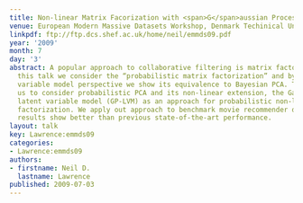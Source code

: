 ```yaml
---
title: Non-linear Matrix Facorization with <span>G</span>aussian Proceses
venue: European Modern Massive Datasets Workshop, Denmark Techinical University, Copenhagen
linkpdf: ftp://ftp.dcs.shef.ac.uk/home/neil/emmds09.pdf
year: '2009'
month: 7
day: '3'
abstract: A popular approach to collaborative filtering is matrix factorization. In
  this talk we consider the “probabilistic matrix factorization” and by taking a latent
  variable model perspective we show its equivalence to Bayesian PCA. This inspires
  us to consider probabilistic PCA and its non-linear extension, the Gaussian process
  latent variable model (GP-LVM) as an approach for probabilistic non-linear matrix
  factorization. We apply out approach to benchmark movie recommender data sets. The
  results show better than previous state-of-the-art performance.
layout: talk
key: Lawrence:emmds09
categories:
- Lawrence:emmds09
authors:
- firstname: Neil D.
  lastname: Lawrence
published: 2009-07-03
---
```

